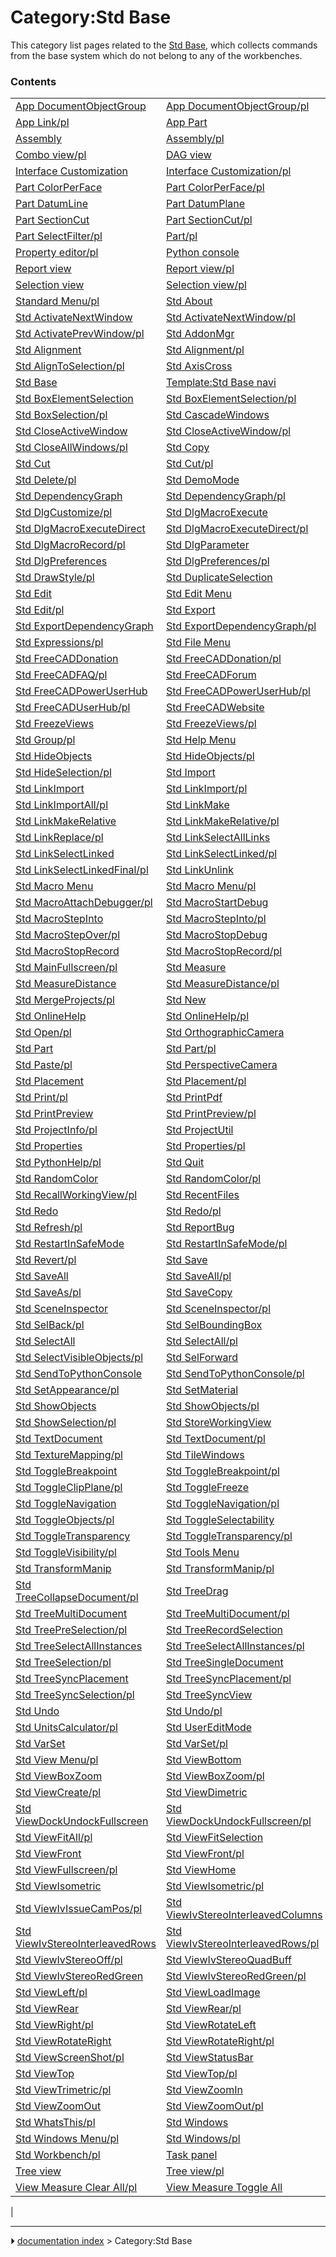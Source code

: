 # Category:Std Base
This category list pages related to the [Std Base](Std_Base.md), which collects commands from the base system which do not belong to any of the workbenches.

### Contents

|     |     |     |
| --- | --- | --- |
| [App DocumentObjectGroup](App_DocumentObjectGroup.md) | [App DocumentObjectGroup/pl](App_DocumentObjectGroup/pl.md) | [App Link](App_Link.md) |
| [App Link/pl](App_Link/pl.md) | [App Part](App_Part.md) | [App Part/pl](App_Part/pl.md) |
| [Assembly](Assembly.md) | [Assembly/pl](Assembly/pl.md) | [Combo view](Combo_view.md) |
| [Combo view/pl](Combo_view/pl.md) | [DAG view](DAG_view.md) | [DAG view/pl](DAG_view/pl.md) |
| [Interface Customization](Interface_Customization.md) | [Interface Customization/pl](Interface_Customization/pl.md) | [Part](Part.md) |
| [Part ColorPerFace](Part_ColorPerFace.md) | [Part ColorPerFace/pl](Part_ColorPerFace/pl.md) | [Part CoordinateSystem](Part_CoordinateSystem.md) |
| [Part DatumLine](Part_DatumLine.md) | [Part DatumPlane](Part_DatumPlane.md) | [Part DatumPoint](Part_DatumPoint.md) |
| [Part SectionCut](Part_SectionCut.md) | [Part SectionCut/pl](Part_SectionCut/pl.md) | [Part SelectFilter](Part_SelectFilter.md) |
| [Part SelectFilter/pl](Part_SelectFilter/pl.md) | [Part/pl](Part/pl.md) | [Property editor](Property_editor.md) |
| [Property editor/pl](Property_editor/pl.md) | [Python console](Python_console.md) | [Python console/pl](Python_console/pl.md) |
| [Report view](Report_view.md) | [Report view/pl](Report_view/pl.md) | [Sandbox:Roy 043](Sandbox_Roy_043.md) |
| [Selection view](Selection_view.md) | [Selection view/pl](Selection_view/pl.md) | [Standard Menu](Standard_Menu.md) |
| [Standard Menu/pl](Standard_Menu/pl.md) | [Std About](Std_About.md) | [Std About/pl](Std_About/pl.md) |
| [Std ActivateNextWindow](Std_ActivateNextWindow.md) | [Std ActivateNextWindow/pl](Std_ActivateNextWindow/pl.md) | [Std ActivatePrevWindow](Std_ActivatePrevWindow.md) |
| [Std ActivatePrevWindow/pl](Std_ActivatePrevWindow/pl.md) | [Std AddonMgr](Std_AddonMgr.md) | [Std AddonMgr/pl](Std_AddonMgr/pl.md) |
| [Std Alignment](Std_Alignment.md) | [Std Alignment/pl](Std_Alignment/pl.md) | [Std AlignToSelection](Std_AlignToSelection.md) |
| [Std AlignToSelection/pl](Std_AlignToSelection/pl.md) | [Std AxisCross](Std_AxisCross.md) | [Std AxisCross/pl](Std_AxisCross/pl.md) |
| [Std Base](Std_Base.md) | [Template:Std Base navi](Template_Std_Base_navi.md) | [Std Base/pl](Std_Base/pl.md) |
| [Std BoxElementSelection](Std_BoxElementSelection.md) | [Std BoxElementSelection/pl](Std_BoxElementSelection/pl.md) | [Std BoxSelection](Std_BoxSelection.md) |
| [Std BoxSelection/pl](Std_BoxSelection/pl.md) | [Std CascadeWindows](Std_CascadeWindows.md) | [Std CascadeWindows/pl](Std_CascadeWindows/pl.md) |
| [Std CloseActiveWindow](Std_CloseActiveWindow.md) | [Std CloseActiveWindow/pl](Std_CloseActiveWindow/pl.md) | [Std CloseAllWindows](Std_CloseAllWindows.md) |
| [Std CloseAllWindows/pl](Std_CloseAllWindows/pl.md) | [Std Copy](Std_Copy.md) | [Std Copy/pl](Std_Copy/pl.md) |
| [Std Cut](Std_Cut.md) | [Std Cut/pl](Std_Cut/pl.md) | [Std Delete](Std_Delete.md) |
| [Std Delete/pl](Std_Delete/pl.md) | [Std DemoMode](Std_DemoMode.md) | [Std DemoMode/pl](Std_DemoMode/pl.md) |
| [Std DependencyGraph](Std_DependencyGraph.md) | [Std DependencyGraph/pl](Std_DependencyGraph/pl.md) | [Std DlgCustomize](Std_DlgCustomize.md) |
| [Std DlgCustomize/pl](Std_DlgCustomize/pl.md) | [Std DlgMacroExecute](Std_DlgMacroExecute.md) | [Std DlgMacroExecute/pl](Std_DlgMacroExecute/pl.md) |
| [Std DlgMacroExecuteDirect](Std_DlgMacroExecuteDirect.md) | [Std DlgMacroExecuteDirect/pl](Std_DlgMacroExecuteDirect/pl.md) | [Std DlgMacroRecord](Std_DlgMacroRecord.md) |
| [Std DlgMacroRecord/pl](Std_DlgMacroRecord/pl.md) | [Std DlgParameter](Std_DlgParameter.md) | [Std DlgParameter/pl](Std_DlgParameter/pl.md) |
| [Std DlgPreferences](Std_DlgPreferences.md) | [Std DlgPreferences/pl](Std_DlgPreferences/pl.md) | [Std DrawStyle](Std_DrawStyle.md) |
| [Std DrawStyle/pl](Std_DrawStyle/pl.md) | [Std DuplicateSelection](Std_DuplicateSelection.md) | [Std DuplicateSelection/pl](Std_DuplicateSelection/pl.md) |
| [Std Edit](Std_Edit.md) | [Std Edit Menu](Std_Edit_Menu.md) | [Std Edit Menu/pl](Std_Edit_Menu/pl.md) |
| [Std Edit/pl](Std_Edit/pl.md) | [Std Export](Std_Export.md) | [Std Export/pl](Std_Export/pl.md) |
| [Std ExportDependencyGraph](Std_ExportDependencyGraph.md) | [Std ExportDependencyGraph/pl](Std_ExportDependencyGraph/pl.md) | [Std Expressions](Std_Expressions.md) |
| [Std Expressions/pl](Std_Expressions/pl.md) | [Std File Menu](Std_File_Menu.md) | [Std File Menu/pl](Std_File_Menu/pl.md) |
| [Std FreeCADDonation](Std_FreeCADDonation.md) | [Std FreeCADDonation/pl](Std_FreeCADDonation/pl.md) | [Std FreeCADFAQ](Std_FreeCADFAQ.md) |
| [Std FreeCADFAQ/pl](Std_FreeCADFAQ/pl.md) | [Std FreeCADForum](Std_FreeCADForum.md) | [Std FreeCADForum/pl](Std_FreeCADForum/pl.md) |
| [Std FreeCADPowerUserHub](Std_FreeCADPowerUserHub.md) | [Std FreeCADPowerUserHub/pl](Std_FreeCADPowerUserHub/pl.md) | [Std FreeCADUserHub](Std_FreeCADUserHub.md) |
| [Std FreeCADUserHub/pl](Std_FreeCADUserHub/pl.md) | [Std FreeCADWebsite](Std_FreeCADWebsite.md) | [Std FreeCADWebsite/pl](Std_FreeCADWebsite/pl.md) |
| [Std FreezeViews](Std_FreezeViews.md) | [Std FreezeViews/pl](Std_FreezeViews/pl.md) | [Std Group](Std_Group.md) |
| [Std Group/pl](Std_Group/pl.md) | [Std Help Menu](Std_Help_Menu.md) | [Std Help Menu/pl](Std_Help_Menu/pl.md) |
| [Std HideObjects](Std_HideObjects.md) | [Std HideObjects/pl](Std_HideObjects/pl.md) | [Std HideSelection](Std_HideSelection.md) |
| [Std HideSelection/pl](Std_HideSelection/pl.md) | [Std Import](Std_Import.md) | [Std Import/pl](Std_Import/pl.md) |
| [Std LinkImport](Std_LinkImport.md) | [Std LinkImport/pl](Std_LinkImport/pl.md) | [Std LinkImportAll](Std_LinkImportAll.md) |
| [Std LinkImportAll/pl](Std_LinkImportAll/pl.md) | [Std LinkMake](Std_LinkMake.md) | [Std LinkMake/pl](Std_LinkMake/pl.md) |
| [Std LinkMakeRelative](Std_LinkMakeRelative.md) | [Std LinkMakeRelative/pl](Std_LinkMakeRelative/pl.md) | [Std LinkReplace](Std_LinkReplace.md) |
| [Std LinkReplace/pl](Std_LinkReplace/pl.md) | [Std LinkSelectAllLinks](Std_LinkSelectAllLinks.md) | [Std LinkSelectAllLinks/pl](Std_LinkSelectAllLinks/pl.md) |
| [Std LinkSelectLinked](Std_LinkSelectLinked.md) | [Std LinkSelectLinked/pl](Std_LinkSelectLinked/pl.md) | [Std LinkSelectLinkedFinal](Std_LinkSelectLinkedFinal.md) |
| [Std LinkSelectLinkedFinal/pl](Std_LinkSelectLinkedFinal/pl.md) | [Std LinkUnlink](Std_LinkUnlink.md) | [Std LinkUnlink/pl](Std_LinkUnlink/pl.md) |
| [Std Macro Menu](Std_Macro_Menu.md) | [Std Macro Menu/pl](Std_Macro_Menu/pl.md) | [Std MacroAttachDebugger](Std_MacroAttachDebugger.md) |
| [Std MacroAttachDebugger/pl](Std_MacroAttachDebugger/pl.md) | [Std MacroStartDebug](Std_MacroStartDebug.md) | [Std MacroStartDebug/pl](Std_MacroStartDebug/pl.md) |
| [Std MacroStepInto](Std_MacroStepInto.md) | [Std MacroStepInto/pl](Std_MacroStepInto/pl.md) | [Std MacroStepOver](Std_MacroStepOver.md) |
| [Std MacroStepOver/pl](Std_MacroStepOver/pl.md) | [Std MacroStopDebug](Std_MacroStopDebug.md) | [Std MacroStopDebug/pl](Std_MacroStopDebug/pl.md) |
| [Std MacroStopRecord](Std_MacroStopRecord.md) | [Std MacroStopRecord/pl](Std_MacroStopRecord/pl.md) | [Std MainFullscreen](Std_MainFullscreen.md) |
| [Std MainFullscreen/pl](Std_MainFullscreen/pl.md) | [Std Measure](Std_Measure.md) | [Std Measure/pl](Std_Measure/pl.md) |
| [Std MeasureDistance](Std_MeasureDistance.md) | [Std MeasureDistance/pl](Std_MeasureDistance/pl.md) | [Std MergeProjects](Std_MergeProjects.md) |
| [Std MergeProjects/pl](Std_MergeProjects/pl.md) | [Std New](Std_New.md) | [Std New/pl](Std_New/pl.md) |
| [Std OnlineHelp](Std_OnlineHelp.md) | [Std OnlineHelp/pl](Std_OnlineHelp/pl.md) | [Std Open](Std_Open.md) |
| [Std Open/pl](Std_Open/pl.md) | [Std OrthographicCamera](Std_OrthographicCamera.md) | [Std OrthographicCamera/pl](Std_OrthographicCamera/pl.md) |
| [Std Part](Std_Part.md) | [Std Part/pl](Std_Part/pl.md) | [Std Paste](Std_Paste.md) |
| [Std Paste/pl](Std_Paste/pl.md) | [Std PerspectiveCamera](Std_PerspectiveCamera.md) | [Std PerspectiveCamera/pl](Std_PerspectiveCamera/pl.md) |
| [Std Placement](Std_Placement.md) | [Std Placement/pl](Std_Placement/pl.md) | [Std Print](Std_Print.md) |
| [Std Print/pl](Std_Print/pl.md) | [Std PrintPdf](Std_PrintPdf.md) | [Std PrintPdf/pl](Std_PrintPdf/pl.md) |
| [Std PrintPreview](Std_PrintPreview.md) | [Std PrintPreview/pl](Std_PrintPreview/pl.md) | [Std ProjectInfo](Std_ProjectInfo.md) |
| [Std ProjectInfo/pl](Std_ProjectInfo/pl.md) | [Std ProjectUtil](Std_ProjectUtil.md) | [Std ProjectUtil/pl](Std_ProjectUtil/pl.md) |
| [Std Properties](Std_Properties.md) | [Std Properties/pl](Std_Properties/pl.md) | [Std PythonHelp](Std_PythonHelp.md) |
| [Std PythonHelp/pl](Std_PythonHelp/pl.md) | [Std Quit](Std_Quit.md) | [Std Quit/pl](Std_Quit/pl.md) |
| [Std RandomColor](Std_RandomColor.md) | [Std RandomColor/pl](Std_RandomColor/pl.md) | [Std RecallWorkingView](Std_RecallWorkingView.md) |
| [Std RecallWorkingView/pl](Std_RecallWorkingView/pl.md) | [Std RecentFiles](Std_RecentFiles.md) | [Std RecentFiles/pl](Std_RecentFiles/pl.md) |
| [Std Redo](Std_Redo.md) | [Std Redo/pl](Std_Redo/pl.md) | [Std Refresh](Std_Refresh.md) |
| [Std Refresh/pl](Std_Refresh/pl.md) | [Std ReportBug](Std_ReportBug.md) | [Std ReportBug/pl](Std_ReportBug/pl.md) |
| [Std RestartInSafeMode](Std_RestartInSafeMode.md) | [Std RestartInSafeMode/pl](Std_RestartInSafeMode/pl.md) | [Std Revert](Std_Revert.md) |
| [Std Revert/pl](Std_Revert/pl.md) | [Std Save](Std_Save.md) | [Std Save/pl](Std_Save/pl.md) |
| [Std SaveAll](Std_SaveAll.md) | [Std SaveAll/pl](Std_SaveAll/pl.md) | [Std SaveAs](Std_SaveAs.md) |
| [Std SaveAs/pl](Std_SaveAs/pl.md) | [Std SaveCopy](Std_SaveCopy.md) | [Std SaveCopy/pl](Std_SaveCopy/pl.md) |
| [Std SceneInspector](Std_SceneInspector.md) | [Std SceneInspector/pl](Std_SceneInspector/pl.md) | [Std SelBack](Std_SelBack.md) |
| [Std SelBack/pl](Std_SelBack/pl.md) | [Std SelBoundingBox](Std_SelBoundingBox.md) | [Std SelBoundingBox/pl](Std_SelBoundingBox/pl.md) |
| [Std SelectAll](Std_SelectAll.md) | [Std SelectAll/pl](Std_SelectAll/pl.md) | [Std SelectVisibleObjects](Std_SelectVisibleObjects.md) |
| [Std SelectVisibleObjects/pl](Std_SelectVisibleObjects/pl.md) | [Std SelForward](Std_SelForward.md) | [Std SelForward/pl](Std_SelForward/pl.md) |
| [Std SendToPythonConsole](Std_SendToPythonConsole.md) | [Std SendToPythonConsole/pl](Std_SendToPythonConsole/pl.md) | [Std SetAppearance](Std_SetAppearance.md) |
| [Std SetAppearance/pl](Std_SetAppearance/pl.md) | [Std SetMaterial](Std_SetMaterial.md) | [Std SetMaterial/pl](Std_SetMaterial/pl.md) |
| [Std ShowObjects](Std_ShowObjects.md) | [Std ShowObjects/pl](Std_ShowObjects/pl.md) | [Std ShowSelection](Std_ShowSelection.md) |
| [Std ShowSelection/pl](Std_ShowSelection/pl.md) | [Std StoreWorkingView](Std_StoreWorkingView.md) | [Std StoreWorkingView/pl](Std_StoreWorkingView/pl.md) |
| [Std TextDocument](Std_TextDocument.md) | [Std TextDocument/pl](Std_TextDocument/pl.md) | [Std TextureMapping](Std_TextureMapping.md) |
| [Std TextureMapping/pl](Std_TextureMapping/pl.md) | [Std TileWindows](Std_TileWindows.md) | [Std TileWindows/pl](Std_TileWindows/pl.md) |
| [Std ToggleBreakpoint](Std_ToggleBreakpoint.md) | [Std ToggleBreakpoint/pl](Std_ToggleBreakpoint/pl.md) | [Std ToggleClipPlane](Std_ToggleClipPlane.md) |
| [Std ToggleClipPlane/pl](Std_ToggleClipPlane/pl.md) | [Std ToggleFreeze](Std_ToggleFreeze.md) | [Std ToggleFreeze/pl](Std_ToggleFreeze/pl.md) |
| [Std ToggleNavigation](Std_ToggleNavigation.md) | [Std ToggleNavigation/pl](Std_ToggleNavigation/pl.md) | [Std ToggleObjects](Std_ToggleObjects.md) |
| [Std ToggleObjects/pl](Std_ToggleObjects/pl.md) | [Std ToggleSelectability](Std_ToggleSelectability.md) | [Std ToggleSelectability/pl](Std_ToggleSelectability/pl.md) |
| [Std ToggleTransparency](Std_ToggleTransparency.md) | [Std ToggleTransparency/pl](Std_ToggleTransparency/pl.md) | [Std ToggleVisibility](Std_ToggleVisibility.md) |
| [Std ToggleVisibility/pl](Std_ToggleVisibility/pl.md) | [Std Tools Menu](Std_Tools_Menu.md) | [Std Tools Menu/pl](Std_Tools_Menu/pl.md) |
| [Std TransformManip](Std_TransformManip.md) | [Std TransformManip/pl](Std_TransformManip/pl.md) | [Std TreeCollapseDocument](Std_TreeCollapseDocument.md) |
| [Std TreeCollapseDocument/pl](Std_TreeCollapseDocument/pl.md) | [Std TreeDrag](Std_TreeDrag.md) | [Std TreeDrag/pl](Std_TreeDrag/pl.md) |
| [Std TreeMultiDocument](Std_TreeMultiDocument.md) | [Std TreeMultiDocument/pl](Std_TreeMultiDocument/pl.md) | [Std TreePreSelection](Std_TreePreSelection.md) |
| [Std TreePreSelection/pl](Std_TreePreSelection/pl.md) | [Std TreeRecordSelection](Std_TreeRecordSelection.md) | [Std TreeRecordSelection/pl](Std_TreeRecordSelection/pl.md) |
| [Std TreeSelectAllInstances](Std_TreeSelectAllInstances.md) | [Std TreeSelectAllInstances/pl](Std_TreeSelectAllInstances/pl.md) | [Std TreeSelection](Std_TreeSelection.md) |
| [Std TreeSelection/pl](Std_TreeSelection/pl.md) | [Std TreeSingleDocument](Std_TreeSingleDocument.md) | [Std TreeSingleDocument/pl](Std_TreeSingleDocument/pl.md) |
| [Std TreeSyncPlacement](Std_TreeSyncPlacement.md) | [Std TreeSyncPlacement/pl](Std_TreeSyncPlacement/pl.md) | [Std TreeSyncSelection](Std_TreeSyncSelection.md) |
| [Std TreeSyncSelection/pl](Std_TreeSyncSelection/pl.md) | [Std TreeSyncView](Std_TreeSyncView.md) | [Std TreeSyncView/pl](Std_TreeSyncView/pl.md) |
| [Std Undo](Std_Undo.md) | [Std Undo/pl](Std_Undo/pl.md) | [Std UnitsCalculator](Std_UnitsCalculator.md) |
| [Std UnitsCalculator/pl](Std_UnitsCalculator/pl.md) | [Std UserEditMode](Std_UserEditMode.md) | [Std UserEditMode/pl](Std_UserEditMode/pl.md) |
| [Std VarSet](Std_VarSet.md) | [Std VarSet/pl](Std_VarSet/pl.md) | [Std View Menu](Std_View_Menu.md) |
| [Std View Menu/pl](Std_View_Menu/pl.md) | [Std ViewBottom](Std_ViewBottom.md) | [Std ViewBottom/pl](Std_ViewBottom/pl.md) |
| [Std ViewBoxZoom](Std_ViewBoxZoom.md) | [Std ViewBoxZoom/pl](Std_ViewBoxZoom/pl.md) | [Std ViewCreate](Std_ViewCreate.md) |
| [Std ViewCreate/pl](Std_ViewCreate/pl.md) | [Std ViewDimetric](Std_ViewDimetric.md) | [Std ViewDimetric/pl](Std_ViewDimetric/pl.md) |
| [Std ViewDockUndockFullscreen](Std_ViewDockUndockFullscreen.md) | [Std ViewDockUndockFullscreen/pl](Std_ViewDockUndockFullscreen/pl.md) | [Std ViewFitAll](Std_ViewFitAll.md) |
| [Std ViewFitAll/pl](Std_ViewFitAll/pl.md) | [Std ViewFitSelection](Std_ViewFitSelection.md) | [Std ViewFitSelection/pl](Std_ViewFitSelection/pl.md) |
| [Std ViewFront](Std_ViewFront.md) | [Std ViewFront/pl](Std_ViewFront/pl.md) | [Std ViewFullscreen](Std_ViewFullscreen.md) |
| [Std ViewFullscreen/pl](Std_ViewFullscreen/pl.md) | [Std ViewHome](Std_ViewHome.md) | [Std ViewHome/pl](Std_ViewHome/pl.md) |
| [Std ViewIsometric](Std_ViewIsometric.md) | [Std ViewIsometric/pl](Std_ViewIsometric/pl.md) | [Std ViewIvIssueCamPos](Std_ViewIvIssueCamPos.md) |
| [Std ViewIvIssueCamPos/pl](Std_ViewIvIssueCamPos/pl.md) | [Std ViewIvStereoInterleavedColumns](Std_ViewIvStereoInterleavedColumns.md) | [Std ViewIvStereoInterleavedColumns/pl](Std_ViewIvStereoInterleavedColumns/pl.md) |
| [Std ViewIvStereoInterleavedRows](Std_ViewIvStereoInterleavedRows.md) | [Std ViewIvStereoInterleavedRows/pl](Std_ViewIvStereoInterleavedRows/pl.md) | [Std ViewIvStereoOff](Std_ViewIvStereoOff.md) |
| [Std ViewIvStereoOff/pl](Std_ViewIvStereoOff/pl.md) | [Std ViewIvStereoQuadBuff](Std_ViewIvStereoQuadBuff.md) | [Std ViewIvStereoQuadBuff/pl](Std_ViewIvStereoQuadBuff/pl.md) |
| [Std ViewIvStereoRedGreen](Std_ViewIvStereoRedGreen.md) | [Std ViewIvStereoRedGreen/pl](Std_ViewIvStereoRedGreen/pl.md) | [Std ViewLeft](Std_ViewLeft.md) |
| [Std ViewLeft/pl](Std_ViewLeft/pl.md) | [Std ViewLoadImage](Std_ViewLoadImage.md) | [Std ViewLoadImage/pl](Std_ViewLoadImage/pl.md) |
| [Std ViewRear](Std_ViewRear.md) | [Std ViewRear/pl](Std_ViewRear/pl.md) | [Std ViewRight](Std_ViewRight.md) |
| [Std ViewRight/pl](Std_ViewRight/pl.md) | [Std ViewRotateLeft](Std_ViewRotateLeft.md) | [Std ViewRotateLeft/pl](Std_ViewRotateLeft/pl.md) |
| [Std ViewRotateRight](Std_ViewRotateRight.md) | [Std ViewRotateRight/pl](Std_ViewRotateRight/pl.md) | [Std ViewScreenShot](Std_ViewScreenShot.md) |
| [Std ViewScreenShot/pl](Std_ViewScreenShot/pl.md) | [Std ViewStatusBar](Std_ViewStatusBar.md) | [Std ViewStatusBar/pl](Std_ViewStatusBar/pl.md) |
| [Std ViewTop](Std_ViewTop.md) | [Std ViewTop/pl](Std_ViewTop/pl.md) | [Std ViewTrimetric](Std_ViewTrimetric.md) |
| [Std ViewTrimetric/pl](Std_ViewTrimetric/pl.md) | [Std ViewZoomIn](Std_ViewZoomIn.md) | [Std ViewZoomIn/pl](Std_ViewZoomIn/pl.md) |
| [Std ViewZoomOut](Std_ViewZoomOut.md) | [Std ViewZoomOut/pl](Std_ViewZoomOut/pl.md) | [Std WhatsThis](Std_WhatsThis.md) |
| [Std WhatsThis/pl](Std_WhatsThis/pl.md) | [Std Windows](Std_Windows.md) | [Std Windows Menu](Std_Windows_Menu.md) |
| [Std Windows Menu/pl](Std_Windows_Menu/pl.md) | [Std Windows/pl](Std_Windows/pl.md) | [Std Workbench](Std_Workbench.md) |
| [Std Workbench/pl](Std_Workbench/pl.md) | [Task panel](Task_panel.md) | [Task panel/pl](Task_panel/pl.md) |
| [Tree view](Tree_view.md) | [Tree view/pl](Tree_view/pl.md) | [View Measure Clear All](View_Measure_Clear_All.md) |
| [View Measure Clear All/pl](View_Measure_Clear_All/pl.md) | [View Measure Toggle All](View_Measure_Toggle_All.md) | [View Measure Toggle All/pl](View_Measure_Toggle_All/pl.md) |
|



---
⏵ [documentation index](../README.md) > Category:Std Base
